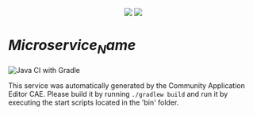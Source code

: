 <p align="center">
  <img src="https://github.com/$Organization_Name$/$Repository_Name$/blob/master/img/logo.png" />
  <img src="https://raw.githubusercontent.com/rwth-acis/las2peer/master/img/logo/bitmap/las2peer-logo-128x128.png" />
</p>

$Microservice_Name$
===================
![Java CI with Gradle](https://github.com/$Organization_Name$/$Repository_Name$/workflows/Java%20CI%20with%20Gradle/badge.svg?branch=master)

This service was automatically generated by the Community Application Editor CAE. Please build it by running `./gradlew build` and run it by executing the start scripts located in the 'bin' folder.
